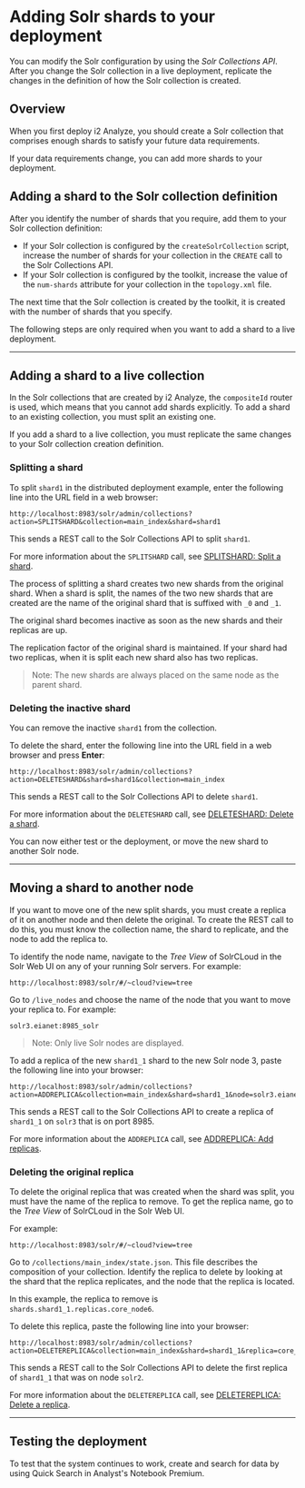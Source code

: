# Adding Solr shards to your deployment
You can modify the Solr configuration by using the *Solr Collections API*. After you change the Solr collection in a live deployment, replicate the changes in the definition of how the Solr collection is created.

## Overview
When you first deploy i2 Analyze, you should create a Solr collection that comprises enough shards to satisfy your future data requirements.

If your data requirements change, you can add more shards to your deployment.

## Adding a shard to the Solr collection definition
After you identify the number of shards that you require, add them to your Solr collection definition:
- If your Solr collection is configured by the `createSolrCollection` script, increase the number of shards for your collection in the `CREATE` call to the Solr Collections API.
- If your Solr collection is configured by the toolkit, increase the value of the `num-shards` attribute for your collection in the `topology.xml` file.

The next time that the Solr collection is created by the toolkit, it is created with the number of shards that you specify.

The following steps are only required when you want to add a shard to a live deployment.

---

## Adding a shard to a live collection
In the Solr collections that are created by i2 Analyze, the `compositeId` router is used, which means that you cannot add shards explicitly. To add a shard to an existing collection, you must split an existing one.

If you add a shard to a live collection, you must replicate the same changes to your Solr collection creation definition.

### Splitting a shard
To split `shard1` in the distributed deployment example, enter the following line into the URL field in a web browser:
```
http://localhost:8983/solr/admin/collections?action=SPLITSHARD&collection=main_index&shard=shard1
```
This sends a REST call to the Solr Collections API to split `shard1`.

For more information about the `SPLITSHARD` call, see [SPLITSHARD: Split a shard](https://lucene.apache.org/solr/guide/6_6/collections-api.html#CollectionsAPI-splitshard).

The process of splitting a shard creates two new shards from the original shard. When a shard is split, the names of the two new shards that are created are the name of the original shard that is suffixed with `_0` and `_1`.

The original shard becomes inactive as soon as the new shards and their replicas are up.

The replication factor of the original shard is maintained. If your shard had two replicas, when it is split each new shard also has two replicas.

>Note: The new shards are always placed on the same node as the parent shard.

### Deleting the inactive shard
You can remove the inactive `shard1` from the collection.

To delete the shard, enter the following line into the URL field in a web browser and press **Enter**:
```
http://localhost:8983/solr/admin/collections?action=DELETESHARD&shard=shard1&collection=main_index
```
This sends a REST call to the Solr Collections API to delete `shard1`.

For more information about the `DELETESHARD` call, see [DELETESHARD: Delete a shard](https://lucene.apache.org/solr/guide/6_6/collections-api.html#CollectionsAPI-deleteshard).

You can now either test or the deployment, or move the new shard to another Solr node.

---

## Moving a shard to another node
If you want to move one of the new split shards, you must create a replica of it on another node and then delete the original. To create the REST call to do this, you must know the collection name, the shard to replicate, and the node to add the replica to.

To identify the node name, navigate to the *Tree View* of SolrCLoud in the Solr Web UI on any of your running Solr servers.
For example:
```
http://localhost:8983/solr/#/~cloud?view=tree
```
Go to `/live_nodes` and choose the name of the node that you want to move your replica to. For example:
```
solr3.eianet:8985_solr
```
>Note: Only live Solr nodes are displayed.

To add a replica of the new `shard1_1` shard to the new Solr node 3, paste the following line into your browser:
```
http://localhost:8983/solr/admin/collections?action=ADDREPLICA&collection=main_index&shard=shard1_1&node=solr3.eianet:8985_solr
```
This sends a REST call to the Solr Collections API to create a replica of `shard1_1` on `solr3` that is on port 8985.

For more information about the `ADDREPLICA` call, see [ADDREPLICA: Add replicas](https://lucene.apache.org/solr/guide/6_6/collections-api.html#CollectionsAPI-addreplica).

### Deleting the original replica
To delete the original replica that was created when the shard was split, you must have the name of the replica to remove.
To get the replica name, go to the *Tree View* of SolrCLoud in the Solr Web UI.

For example:
```
http://localhost:8983/solr/#/~cloud?view=tree
```

Go to `/collections/main_index/state.json`.
This file describes the composition of your collection.
Identify the replica to delete by looking at the shard that the replica replicates, and the node that the replica is located.

In this example, the replica to remove is  `shards.shard1_1.replicas.core_node6`.

To delete this replica, paste the following line into your browser:
```
http://localhost:8983/solr/admin/collections?action=DELETEREPLICA&collection=main_index&shard=shard1_1&replica=core_node6
```
This sends a REST call to the Solr Collections API to delete the first replica of `shard1_1` that was on node `solr2`.

For more information about the `DELETEREPLICA` call, see [DELETEREPLICA: Delete a replica](https://lucene.apache.org/solr/guide/6_6/collections-api.html#CollectionsAPI-deletereplica).

---

## Testing the deployment
To test that the system continues to work, create and search for data by using Quick Search in Analyst's Notebook Premium.
